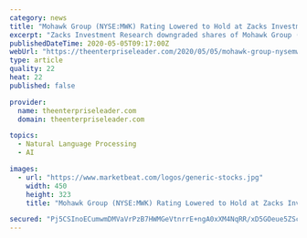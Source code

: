 ```yaml
---
category: news
title: "Mohawk Group (NYSE:MWK) Rating Lowered to Hold at Zacks Investment Research"
excerpt: "Zacks Investment Research downgraded shares of Mohawk Group (NYSE:MWK) from a buy rating to a hold rating in a report released on Saturday morning, Zacks.com reports. According to Zacks, “Mohawk Group Holdings Inc."
publishedDateTime: 2020-05-05T09:17:00Z
webUrl: "https://theenterpriseleader.com/2020/05/05/mohawk-group-nysemwk-rating-lowered-to-hold-at-zacks-investment-research.html"
type: article
quality: 22
heat: 22
published: false

provider:
  name: theenterpriseleader.com
  domain: theenterpriseleader.com

topics:
  - Natural Language Processing
  - AI

images:
  - url: "https://www.marketbeat.com/logos/generic-stocks.jpg"
    width: 450
    height: 323
    title: "Mohawk Group (NYSE:MWK) Rating Lowered to Hold at Zacks Investment Research"

secured: "Pj5CSInoECumwmDMVaVrPzB7HWMGeVtnrrE+ngA0xXM4NqRR/xD5GOeue5ZScQQmxVtAVZ6CaXAWCjO8yCj5xK/daYxjb3DhOplJwmUEvfkx/bVGe3d4JVpn91VrQldhrJ/ihG/7HF6QPM0UTv9BFTQvQ9ux27UO5jOxN2QW82MIpaADP2+o4fjP7VvTQHUlJFvmeql8bmUtuwC3Y3aQtefQp84e3PBRC5FLF/oJYqLIvjXBB2a4laxfzlR26m7oYGGnBij67KkdAWKhLVuojA7hbxyLxZTtGP9uQFYRorOENBG5+kt27zqZY1iU/3vL;Kpr67gOXFbH3r1IY9ZOeUA=="
---
```


